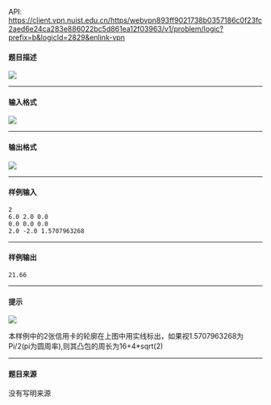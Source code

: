 API: https://client.vpn.nuist.edu.cn/https/webvpn893ff9021738b0357186c0f23fc2aed6e24ca283e886022bc5d861ea12f03963/v1/problem/logic?prefix=b&logicId=2829&enlink-vpn

#### 题目描述

![](../file/2829_0.jpg)

---

#### 输入格式

![](../file/2829_0.jpg)

---

#### 输出格式

![](../file/2829_0.jpg)

---

#### 样例输入
```
2
6.0 2.0 0.0
0.0 0.0 0.0
2.0 -2.0 1.5707963268

```

---

#### 样例输出
```
21.66

```

---

#### 提示

![](../file/2829_0.jpg)

本样例中的2张信用卡的轮廓在上图中用实线标出，如果视1.5707963268为  
Pi/2(pi为圆周率),则其凸包的周长为16+4\*sqrt(2)

---

#### 题目来源

没有写明来源